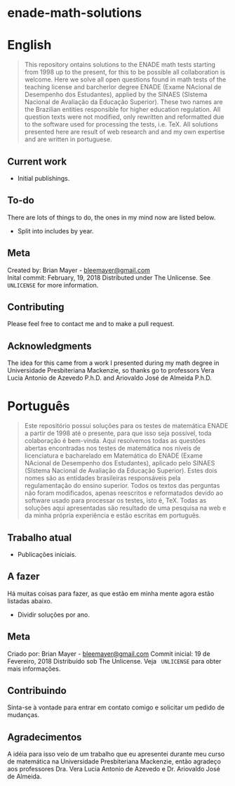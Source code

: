 # enade-math-solutions
 
# English

>This repository ontains solutions to the ENADE math tests starting from 1998 up to the present, for this to be possible all collaboration is welcome. Here we solve all open questions found in math tests of the teaching license and barcherlor degree ENADE (Exame NAcional de Desempenho dos Estudantes), applied by the SINAES (SIstema Nacional de Avaliação da Educação Superior). These two names are the Brazilian entities responsible for higher education regulation. All question texts were not modified, only rewritten and reformatted due to the software used for processing the tests, i.e. TeX. All solutions presented here are result of web research and and my own expertise and are written in portuguese.

## Current work

- Initial publishings.

## To-do

There are lots of things to do, the ones in my mind now are listed below.

- Split into includes by year.

## Meta

Created by: Brian Mayer - bleemayer@gmail.com	
Inital commit: February, 19, 2018
Distributed under The Unlicense. See ``UNLICENSE`` for more information.

## Contributing

Please feel free to contact me and to make a pull request.

## Acknowledgments

The idea for this came from a work I presented during my math degree in Universidade Presbiteriana Mackenzie, so thanks go to professors Vera Lucia Antonio de Azevedo P.h.D. and Ariovaldo José de Almeida P.h.D.

# Português

>Este repositório possui soluções para os testes de matemática ENADE a partir de 1998 até o presente, para que isso seja possível, toda colaboração é bem-vinda. Aqui resolvemos todas as questões abertas encontradas nos testes de matemática nos níveis de licenciatura e bacharelado em Matemática do ENADE (Exame NAcional de Desempenho dos Estudantes), aplicado pelo SINAES (SIstema Nacional de Avaliação da Educação Superior). Estes dois nomes são as entidades brasileiras responsáveis pela regulamentação do ensino superior. Todos os textos das perguntas não foram modificados, apenas reescritos e reformatados devido ao software usado para processar os testes, isto é, TeX. Todas as soluções aqui apresentadas são resultado de uma pesquisa na web e da minha própria experiência e estão escritas em português.

## Trabalho atual

- Publicações iniciais.

## A fazer

Há muitas coisas para fazer, as que estão em minha mente agora estão listadas abaixo.

- Dividir soluções por ano.

## Meta

Criado por: Brian Mayer - bleemayer@gmail.com
Commit inicial: 19 de Fevereiro, 2018
Distribuído sob The Unlicense. Veja `` UNLICENSE`` para obter mais informações.

## Contribuindo

Sinta-se à vontade para entrar em contato comigo e solicitar um pedido de mudanças.

## Agradecimentos

A idéia para isso veio de um trabalho que eu apresentei durante meu curso de matemática na Universidade Presbiteriana Mackenzie, então agradeço aos professores Dra. Vera Lucia Antonio de Azevedo e Dr. Ariovaldo José de Almeida.

